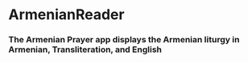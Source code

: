 # ArmenianReader
### The Armenian Prayer app displays the Armenian liturgy in Armenian, Transliteration, and English
